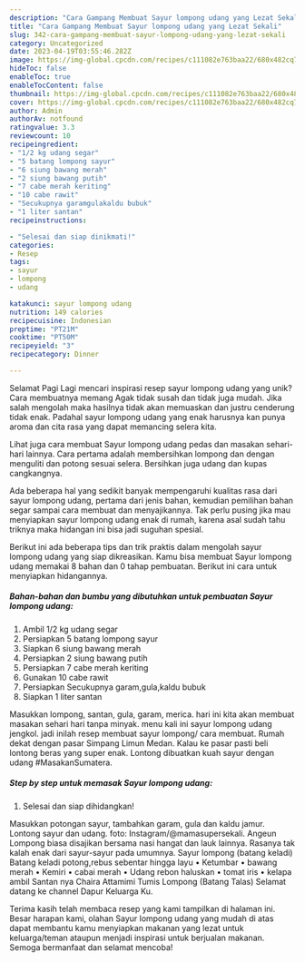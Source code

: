 ```yaml
---
description: "Cara Gampang Membuat Sayur lompong udang yang Lezat Sekali"
title: "Cara Gampang Membuat Sayur lompong udang yang Lezat Sekali"
slug: 342-cara-gampang-membuat-sayur-lompong-udang-yang-lezat-sekali
category: Uncategorized
date: 2023-04-19T03:55:46.282Z
image: https://img-global.cpcdn.com/recipes/c111082e763baa22/680x482cq70/sayur-lompong-udang-foto-resep-utama.jpg
hideToc: false
enableToc: true
enableTocContent: false
thumbnail: https://img-global.cpcdn.com/recipes/c111082e763baa22/680x482cq70/sayur-lompong-udang-foto-resep-utama.jpg
cover: https://img-global.cpcdn.com/recipes/c111082e763baa22/680x482cq70/sayur-lompong-udang-foto-resep-utama.jpg
author: Admin
authorAv: notfound
ratingvalue: 3.3
reviewcount: 10
recipeingredient:
- "1/2 kg udang segar"
- "5 batang lompong sayur"
- "6 siung bawang merah"
- "2 siung bawang putih"
- "7 cabe merah keriting"
- "10 cabe rawit"
- "Secukupnya garamgulakaldu bubuk"
- "1 liter santan"
recipeinstructions:

- "Selesai dan siap dinikmati!"
categories:
- Resep
tags:
- sayur
- lompong
- udang

katakunci: sayur lompong udang 
nutrition: 149 calories
recipecuisine: Indonesian
preptime: "PT21M"
cooktime: "PT50M"
recipeyield: "3"
recipecategory: Dinner

---
```



Selamat Pagi Lagi mencari inspirasi resep sayur lompong udang yang unik? Cara membuatnya memang Agak tidak susah dan tidak juga mudah. Jika salah mengolah maka hasilnya tidak akan memuaskan dan justru cenderung tidak enak. Padahal sayur lompong udang yang enak harusnya kan punya aroma dan cita rasa yang dapat memancing selera kita.


Lihat juga cara membuat Sayur lompong udang pedas dan masakan sehari-hari lainnya. Cara pertama adalah membersihkan lompong dan dengan menguliti dan potong sesuai selera. Bersihkan juga udang dan kupas cangkangnya.

Ada beberapa hal yang sedikit banyak mempengaruhi kualitas rasa dari sayur lompong udang, pertama dari jenis bahan, kemudian pemilihan bahan segar sampai cara membuat dan menyajikannya. Tak perlu pusing jika mau menyiapkan sayur lompong udang enak di rumah, karena asal sudah tahu triknya maka hidangan ini bisa jadi suguhan spesial.


Berikut ini ada beberapa tips dan trik praktis dalam mengolah sayur lompong udang yang siap dikreasikan. Kamu bisa membuat Sayur lompong udang memakai 8 bahan dan 0 tahap pembuatan. Berikut ini cara untuk menyiapkan hidangannya.

<!--inarticleads1-->

##### Bahan-bahan dan bumbu yang dibutuhkan untuk pembuatan Sayur lompong udang:

1. Ambil 1/2 kg udang segar
1. Persiapkan 5 batang lompong sayur
1. Siapkan 6 siung bawang merah
1. Persiapkan 2 siung bawang putih
1. Persiapkan 7 cabe merah keriting
1. Gunakan 10 cabe rawit
1. Persiapkan Secukupnya garam,gula,kaldu bubuk
1. Siapkan 1 liter santan


Masukkan lompong, santan, gula, garam, merica. hari ini kita akan membuat masakan sehari hari tanpa minyak. menu kali ini sayur lompong udang jengkol. jadi inilah resep membuat sayur lompong/ cara membuat. Rumah dekat dengan pasar Simpang Limun Medan. Kalau ke pasar pasti beli lontong beras yang super enak. Lontong dibuatkan kuah sayur dengan udang #MasakanSumatera. 

<!--inarticleads2-->

##### Step by step untuk memasak Sayur lompong udang:


1. Selesai dan siap dihidangkan!

Masukkan potongan sayur, tambahkan garam, gula dan kaldu jamur. Lontong sayur dan udang. foto: Instagram/@mamasupersekali. Angeun Lompong biasa disajikan bersama nasi hangat dan lauk lainnya. Rasanya tak kalah enak dari sayur-sayur pada umumnya. Sayur lompong (batang keladi) Batang keladi potong,rebus sebentar hingga layu • Ketumbar • bawang merah • Kemiri • cabai merah • Udang rebon haluskan • tomat iris • kelapa ambil Santan nya Chaira Attamimi Tumis Lompong (Batang Talas) Selamat datang ke channel Dapur Keluarga Ku. 

Terima kasih telah membaca resep yang kami tampilkan di halaman ini. Besar harapan kami, olahan Sayur lompong udang yang mudah di atas dapat membantu kamu menyiapkan makanan yang lezat untuk keluarga/teman ataupun menjadi inspirasi untuk berjualan makanan. Semoga bermanfaat dan selamat mencoba!
